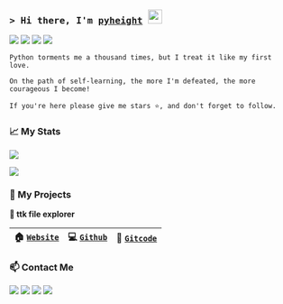 ### <samp>&gt; Hi there, I'm <a href="https://pyheight.github.io/pyheight/" target="_blank">pyheight</a> <img src="https://media.giphy.com/media/hvRJCLFzcasrR4ia7z/giphy.gif" width="25"> </samp>
[<img src="https://img.shields.io/badge/Programming-enthusiasts-blueviolet?style=flat-square&logo=dev.to">](https://img.shields.io/badge/Programming-enthusiasts-blueviolet?style=flat-square&logo=dev.to)  [<img src="https://img.shields.io/badge/Location-Guangdong-green?style=flat-square&logo=googlemaps">](https://img.shields.io/badge/Location-Guangdong-green?style=flat-square&logo=googlemaps)  [<img src="https://img.shields.io/badge/Python-Lover-informational?style=flat-square&logo=python">](https://img.shields.io/badge/Python-Lover-informational?style=flat-square&logo=python)  [<img src="https://img.shields.io/badge/Tech-Curious-yellow?style=flat-square&logo=rss">](https://img.shields.io/badge/Tech-Curious-yellow?style=flat-square&logo=rss) 
 
```
Python torments me a thousand times, but I treat it like my first love. 

On the path of self-learning, the more I'm defeated, the more courageous I become!

If you're here please give me stars ⭐, and don't forget to follow.
```  

### 📈 My Stats

[<img src="https://github-readme-stats.vercel.app/api?username=pyheight&theme=react">](https://github-readme-stats.vercel.app/api?username=pyheight&theme=react) 

[<img src="https://streak-stats.demolab.com?user=pyheight&theme=react">](https://streak-stats.demolab.com?user=pyheight&theme=react)

### 🧬 My Projects  

**📂 ttk file explorer**
  
| 🏠 [`Website`](https://pyheight.github.io/ttk-file-explorer) | 💻 [`Github`](https://github.com/pyheight/ttk-file-explorer) | 📕 [`Gitcode`](https://gitcode.com/2302_82330415/ttk-file-explorer) |
| :--: | :--: | :--: |


### 📫 Contact Me 

[<img src="https://img.shields.io/badge/GitHub-pyheight-black?style=social&logo=github">](https://github.com/pyheight)  [<img src="https://img.shields.io/badge/Email-276581780%40qq.com-blue?style=social&logo=gmail">](mailto:276581780@qq.com)  [<img src="https://img.shields.io/badge/Zhihu-Homepage-blue?style=flat-square&logo=zhihu">](https://www.zhihu.com/people/height-8)  [<img src="https://img.shields.io/badge/CSDN-Blog-orange?style=flat-square&logo=blogger&logoColor=orange">](https://blog.csdn.net/2302_82330415)

<div align="center"><img src="https://count.getloli.com/get/@pyheight?theme=rule34" alt=""></div>